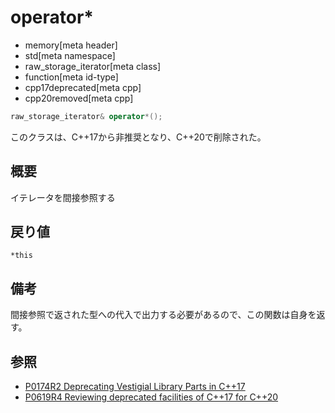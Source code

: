 # operator*
* memory[meta header]
* std[meta namespace]
* raw_storage_iterator[meta class]
* function[meta id-type]
* cpp17deprecated[meta cpp]
* cpp20removed[meta cpp]

```cpp
raw_storage_iterator& operator*();
```

このクラスは、C++17から非推奨となり、C++20で削除された。


## 概要
イテレータを間接参照する


## 戻り値
`*this`


## 備考
間接参照で返された型への代入で出力する必要があるので、この関数は自身を返す。


## 参照
- [P0174R2 Deprecating Vestigial Library Parts in C++17](http://www.open-std.org/jtc1/sc22/wg21/docs/papers/2016/p0174r2.html)
- [P0619R4 Reviewing deprecated facilities of C++17 for C++20](http://www.open-std.org/jtc1/sc22/wg21/docs/papers/2018/p0619r4.html)
